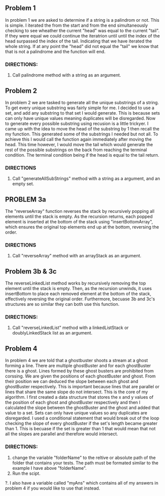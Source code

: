 ## Problem 1
In problem 1 we are asked to determine if a string is a palindrom or not. This is simple. I iterated the from the start and from the end simultaneously checking to see wheather the current "head" was equal to the current "tail". If they were equal we could continue the iteratrion until until the index of the head surpassed the index of the tail. Indicating that we have iterated the whole string. If at any point the "head" did not equal the "tail" we know that that is not a palindrome and the function will end.

### DIRECTIONS: 
1. Call palindrome method with a string as an argument.

## Problem 2
In problem 2 we are tasked to generate all the unique substrings of a string. To get every unique substring was fairly simple for me. I decided to use a set, and add any substring to that set I would generate. This is because sets can only have unique values meaning duplicates will be disregarded. Now to generate every possible substring using recusion is a little trickyer. I came up with the idea to move the head of the substring by 1 then recall the my function. This generated some of the substrings I needed but not all. To achieve this I would call the function again immediately after moving the head. This time however, I would move the tail which would generate the rest of the possible substrings on the back from reaching the terminal condition. The terminal condition being if the head is equal to the tail return.


### DIRECTIONS
1. Call "generateAllSubStrings" method with a string as a argument, and an empty set.


## PROBLEM 3a
The "reverseArray" function reverses the stack by recursively popping all elements until the stack is empty. As the recursion returns, each popped element is inserted at the bottom of the stack using "insertBottomArray", which ensures the original top elements end up at the bottom, reversing the order.

### DIRECTIONS
1. Call "reverseArray" method with an arrayStack as an argument.

## Problem 3b & 3c
The reverseLinkedList method works by recursively removing the top element until the stack is empty. Then, as the recursion unwinds, it uses insertBottom to place each removed element at the bottom of the stack, effectively reversing the original order. Furthermore, becuase 3b and 3c's structures are so similar they can both use this function.

### DIRECTIONS:
1. Call "reverseLinkedList" method with a linkedListStack or doublyLinkedStack list as an argument.

## Problem 4
In problem 4 we are told that a ghostbuster shoots a stream at a ghost forming a line. There are multiple ghostBuster and for each ghostBuster there is a ghost. Lines formed by these ghost busters are prohibited from corssing. We are given the positions of each ghostBuster and ghost. From their position we can deduced the slope between each ghost and ghostBuster respectively. This is important because lines that are parallel or lines that share the same slope do not intersect. This is the core of my algorithm. I first created a data structure that stores the x and y values of the position of each ghost and ghostBuster respectively and then I calculated the slope between the ghostBuster and the ghost and added that value to a set. Sets can only have unique values so any duplicates are disregarded. I used a conditional statement that would break out of the loop checking the slope of every ghostBuster if the set's length became greater than 1. This is becuase if the set is greater than 1 that would mean that not all the slopes are parallel and therefore would intersect.

### DIRECTIONS: 
1. change the variable "folderName" to the reltive or absolute path of the folder that contains your tests. The path must be formated similar to the example I have above "folderName".
2. Run the scipt. 

?. I also have a variable called "myAns" which contains all of my answers in problem 4 if you would like to use that instead.
